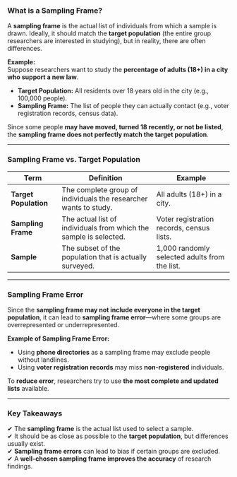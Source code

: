 ### **What is a Sampling Frame?**  

A **sampling frame** is the actual list of individuals from which a sample is drawn. Ideally, it should match the **target population** (the entire group researchers are interested in studying), but in reality, there are often differences.  

 **Example:**  
Suppose researchers want to study the **percentage of adults (18+) in a city who support a new law**.  

- **Target Population:** All residents over 18 years old in the city (e.g., 100,000 people).  
- **Sampling Frame:** The list of people they can actually contact (e.g., voter registration records, census data).  

Since some people **may have moved, turned 18 recently, or not be listed**, the **sampling frame does not perfectly match the target population**.  

---

### **Sampling Frame vs. Target Population**  
| **Term** | **Definition** | **Example** |
|-----------|--------------|------------|
| **Target Population** | The complete group of individuals the researcher wants to study. | All adults (18+) in a city. |
| **Sampling Frame** | The actual list of individuals from which the sample is selected. | Voter registration records, census lists. |
| **Sample** | The subset of the population that is actually surveyed. | 1,000 randomly selected adults from the list. |

---

### **Sampling Frame Error**  
Since the **sampling frame may not include everyone in the target population**, it can lead to **sampling frame error**—where some groups are overrepresented or underrepresented.  

**Example of Sampling Frame Error:**  
- Using **phone directories** as a sampling frame may exclude people without landlines.  
- Using **voter registration records** may miss **non-registered** individuals.  

To **reduce error**, researchers try to use **the most complete and updated lists** available.  

---

### **Key Takeaways**  
✔ The **sampling frame** is the actual list used to select a sample.  
✔ It should be as close as possible to the **target population**, but differences usually exist.  
✔ **Sampling frame errors** can lead to bias if certain groups are excluded.  
✔ A **well-chosen sampling frame improves the accuracy** of research findings.